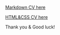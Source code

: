 [Markdown CV here](https://mirontlucky.github.io/rsschool-cv/cv)

[HTML&CSS CV here](https://mirontlucky.github.io/rsschool-cv/)


Thank you & Good luck!
